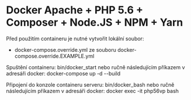 # Docker Apache + PHP 5.6 + Composer + Node.JS + NPM + Yarn

Před použitím containeru je nutné vytvořit lokální soubor:
- docker-compose.override.yml ze souboru docker-compose.override.EXAMPLE.yml


Spuštění containeru: bin/docker_start
nebo ručně následujícím příkazem v adresáři docker:
docker-compose up -d --build

Připojení do konzole containeru serveru: bin/docker_bash
nebo ručně následujícím příkazem v adresáři docker:
docker exec -it php56vp bash
